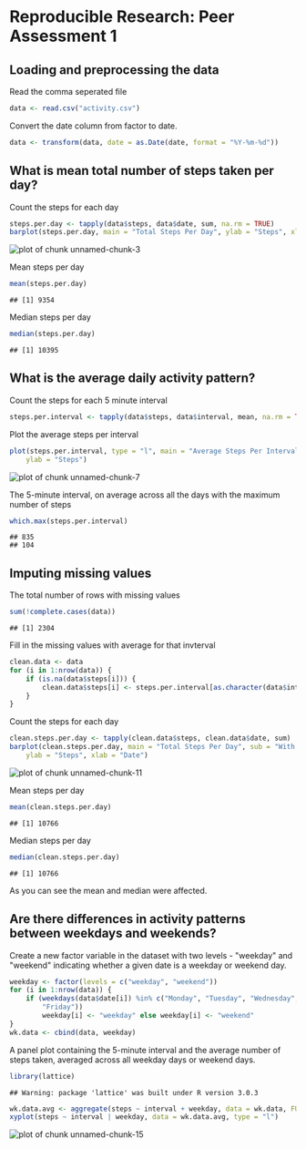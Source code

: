 # Reproducible Research: Peer Assessment 1


## Loading and preprocessing the data
Read the comma seperated file

```r
data <- read.csv("activity.csv")
```


Convert the date column from factor to date.

```r
data <- transform(data, date = as.Date(date, format = "%Y-%m-%d"))
```


## What is mean total number of steps taken per day?
Count the steps for each day

```r
steps.per.day <- tapply(data$steps, data$date, sum, na.rm = TRUE)
barplot(steps.per.day, main = "Total Steps Per Day", ylab = "Steps", xlab = "Date")
```

![plot of chunk unnamed-chunk-3](figure/unnamed-chunk-3.png) 

Mean steps per day

```r
mean(steps.per.day)
```

```
## [1] 9354
```

Median steps per day

```r
median(steps.per.day)
```

```
## [1] 10395
```





## What is the average daily activity pattern?
Count the steps for each 5 minute interval 

```r
steps.per.interval <- tapply(data$steps, data$interval, mean, na.rm = TRUE)
```

Plot the average steps per interval

```r
plot(steps.per.interval, type = "l", main = "Average Steps Per Interval", xlab = "Interval", 
    ylab = "Steps")
```

![plot of chunk unnamed-chunk-7](figure/unnamed-chunk-7.png) 


The 5-minute interval, on average across all the days with the maximum number of steps

```r
which.max(steps.per.interval)
```

```
## 835 
## 104
```


## Imputing missing values
The total number of rows with missing values

```r
sum(!complete.cases(data))
```

```
## [1] 2304
```

Fill in the missing values with average for that invterval

```r
clean.data <- data
for (i in 1:nrow(data)) {
    if (is.na(data$steps[i])) {
        clean.data$steps[i] <- steps.per.interval[as.character(data$interval[i])]
    }
}
```


Count the steps for each day

```r
clean.steps.per.day <- tapply(clean.data$steps, clean.data$date, sum)
barplot(clean.steps.per.day, main = "Total Steps Per Day", sub = "With imputed missing values", 
    ylab = "Steps", xlab = "Date")
```

![plot of chunk unnamed-chunk-11](figure/unnamed-chunk-11.png) 

Mean steps per day

```r
mean(clean.steps.per.day)
```

```
## [1] 10766
```

Median steps per day

```r
median(clean.steps.per.day)
```

```
## [1] 10766
```

As you can see the mean and median were affected.  
## Are there differences in activity patterns between weekdays and weekends?
Create a new factor variable in the dataset with two levels - "weekday" and "weekend" indicating whether a given date is a weekday or weekend day.

```r
weekday <- factor(levels = c("weekday", "weekend"))
for (i in 1:nrow(data)) {
    if (weekdays(data$date[i]) %in% c("Monday", "Tuesday", "Wednesday", "Thursday", 
        "Friday")) 
        weekday[i] <- "weekday" else weekday[i] <- "weekend"
}
wk.data <- cbind(data, weekday)
```

A panel plot containing the 5-minute interval and the average number of steps taken, averaged across all weekday days or weekend days.

```r
library(lattice)
```

```
## Warning: package 'lattice' was built under R version 3.0.3
```

```r
wk.data.avg <- aggregate(steps ~ interval + weekday, data = wk.data, FUN = mean)
xyplot(steps ~ interval | weekday, data = wk.data.avg, type = "l")
```

![plot of chunk unnamed-chunk-15](figure/unnamed-chunk-15.png) 




